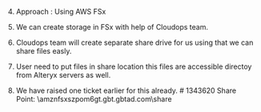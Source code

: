 4. Approach : Using AWS FSx 

1. We can create storage in FSx with help of Cloudops team.
2. Cloudops team will create separate share drive for us using that we can share files easly. 
3. User need to put files in share location this files are accessible directoy from Alteryx servers as well. 
4. We have raised one ticket earlier for this already. # 1343620
    Share Point: \\amznfsxszpom6gt.gbt.gbtad.com\share
